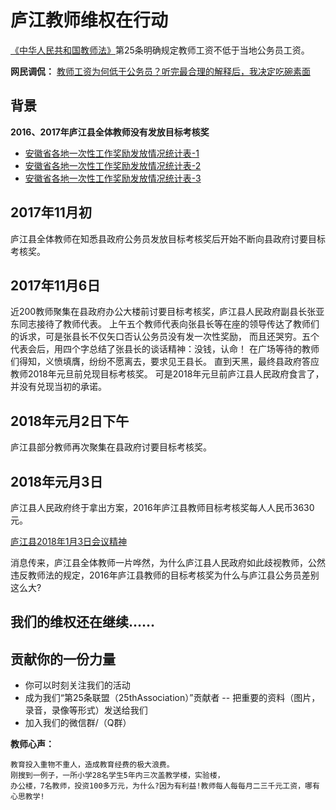 # 庐江教师维权在行动
[《中华人民共和国教师法》](https://learn.tsinghua.edu.cn/flfg/js/jiaoshifa.htm)第25条明确规定教师工资不低于当地公务员工资。

**网民调侃：**
[教师工资为何低于公务员？听完最合理的解释后，我决定吃碗素面](https://c.m.163.com/news/a/D7BDBSOD0516MOTB.html?spss=newsapp&fromhistory=1)

## 背景
**2016、2017年庐江县全体教师没有发放目标考核奖**
- [安徽省各地一次性工作奖励发放情况统计表-1](https://github.com/25thAssociation/LuJiang/blob/master/img/%E5%90%84%E5%9C%B0%E4%B8%80%E6%AC%A1%E6%80%A7%E5%B7%A5%E4%BD%9C%E5%A5%96%E5%8A%B1%E5%8F%91%E6%94%BE%E6%83%85%E5%86%B5%E7%BB%9F%E8%AE%A1%E8%A1%A8(%E5%AE%89%E5%BE%BD%E7%9C%81%E6%95%99%E8%82%B2%E5%8E%85).png?raw=true)
- [安徽省各地一次性工作奖励发放情况统计表-2](https://github.com/25thAssociation/LuJiang/blob/master/img/%E5%90%84%E5%9C%B0%E4%B8%80%E6%AC%A1%E6%80%A7%E5%B7%A5%E4%BD%9C%E5%A5%96%E5%8A%B1%E5%8F%91%E6%94%BE%E6%83%85%E5%86%B5%E7%BB%9F%E8%AE%A1%E8%A1%A8(%E5%AE%89%E5%BE%BD%E7%9C%81%E6%95%99%E8%82%B2%E5%8E%85)-2.png?raw=true)
- [安徽省各地一次性工作奖励发放情况统计表-3](https://github.com/25thAssociation/LuJiang/blob/master/img/%E5%90%84%E5%9C%B0%E4%B8%80%E6%AC%A1%E6%80%A7%E5%B7%A5%E4%BD%9C%E5%A5%96%E5%8A%B1%E5%8F%91%E6%94%BE%E6%83%85%E5%86%B5%E7%BB%9F%E8%AE%A1%E8%A1%A8(%E5%AE%89%E5%BE%BD%E7%9C%81%E6%95%99%E8%82%B2%E5%8E%85)-3.png?raw=true)
## 2017年11月初
庐江县全体教师在知悉县政府公务员发放目标考核奖后开始不断向县政府讨要目标考核奖。

## 2017年11月6日
近200教师聚集在县政府办公大楼前讨要目标考核奖，庐江县人民政府副县长张亚东同志接待了教师代表。
上午五个教师代表向张县长等在座的领导传达了教师们的诉求，可是张县长不仅矢口否认公务员没有发一次性奖励，
而且还哭穷。五个代表会后，用四个字总结了张县长的谈话精神：没钱，认命！
在广场等待的教师们得知，义愤填膺，纷纷不愿离去，要求见王县长。
直到天黑，最终县政府答应教师2018年元旦前兑现目标考核奖。
可是2018年元旦前庐江县人民政府食言了，并没有兑现当初的承诺。

## 2018年元月2日下午
庐江县部分教师再次聚集在县政府讨要目标考核奖。

## 2018年元月3日
庐江县人民政府终于拿出方案，2016年庐江县教师目标考核奖每人人民币3630元。

[庐江县2018年1月3日会议精神](https://github.com/25thAssociation/LuJiang/blob/master/img/%E5%BA%90%E6%B1%9F%E5%8E%BF2018%E5%B9%B41%E6%9C%883%E6%97%A5%E4%BC%9A%E8%AE%AE%E7%B2%BE%E7%A5%9E.png?raw=true)

消息传来，庐江县全体教师一片哗然，为什么庐江县人民政府如此歧视教师，公然违反教师法的规定，2016年庐江县教师的目标考核奖为什么与庐江县公务员差别这么大?

## 我们的维权还在继续……

## 贡献你的一份力量
- 你可以时刻关注我们的活动
- 成为我们“第25条联盟（25thAssociation）”贡献者
-- 把重要的资料（图片，录音，录像等形式）发送给我们
- 加入我们的微信群/（Q群）

**教师心声：**
```
教育投入重物不重人，造成教育经费的极大浪费。
刚搜到一例子，一所小学28名学生5年内三次盖教学楼，实验楼，
办公楼，7名教师，投资100多万元，为什么?因为有利益!教师每人每每月二三千元工资，哪有心思教学!
```
